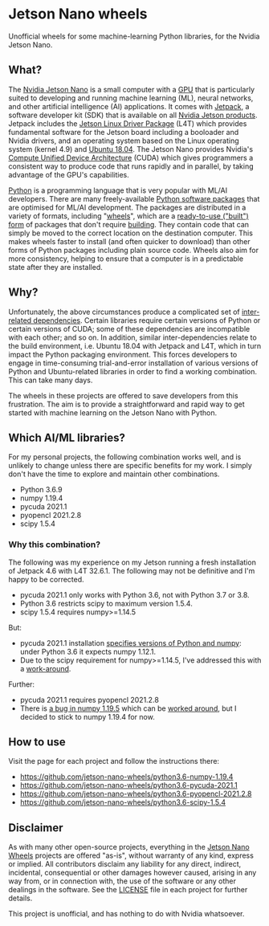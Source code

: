 # Jetson Nano wheels

Unofficial wheels for some machine-learning Python libraries, for the Nvidia Jetson Nano.

## What?

The [Nvidia Jetson Nano](https://developer.nvidia.com/embedded/jetson-nano-developer-kit) is a small computer with a [GPU](https://en.wikipedia.org/wiki/Graphics_processing_unit) that is particularly suited to developing and running machine learning (ML), neural networks, and other artificial intelligence (AI) applications. It comes with [Jetpack](https://developer.nvidia.com/embedded/jetpack), a software developer kit (SDK) that is available on all [Nvidia Jetson products](https://developer.nvidia.com/embedded/develop/hardware). Jetpack includes the [Jetson Linux Driver Package](https://developer.nvidia.com/embedded/linux-tegra) (L4T) which provides fundamental software for the Jetson board including a booloader and Nvidia drivers, and an operating system based on the Linux operating system (kernel 4.9) and [Ubuntu 18.04](https://releases.ubuntu.com/18.04/). The Jetson Nano provides Nvidia's [Compute Unified Device Architecture](https://en.wikipedia.org/wiki/CUDA) (CUDA) which gives programmers a consistent way to produce code that runs rapidly and in parallel, by taking advantage of the GPU's capabilities.

[Python](https://python.org) is a programming language that is very popular with ML/AI developers. There are many freely-available [Python software packages](https://pypi.org/) that are optimised for ML/AI development. The packages are distributed in a variety of formats, including "[wheels](https://realpython.com/python-wheels/)", which are a [ready-to-use ("built") form](https://packaging.python.org/glossary/#term-built-distribution) of packages that don't require [building](https://pypa-build.readthedocs.io/en/latest/). They contain code that can simply be moved to the correct location on the destination computer. This makes wheels faster to install (and often quicker to download) than other forms of Python packages including plain source code. Wheels also aim for more consistency, helping to ensure that a computer is in a predictable state after they are installed.


## Why?

Unfortunately, the above circumstances produce a complicated set of [inter-related dependencies](https://en.wikipedia.org/wiki/Dependency_hell). Certain libraries require certain versions of Python or certain versions of CUDA; some of these dependencies are incompatible with each other; and so on. In addition, similar inter-dependencies relate to the build environment, i.e. Ubuntu 18.04 with Jetpack and L4T, which in turn impact the Python packaging environment. This forces developers to engage in time-consuming trial-and-error installation of various versions of Python and Ubuntu-related libraries in order to find a working combination. This can take many days.

The wheels in these projects are offered to save developers from this frustration. The aim is to provide a straightforward and rapid way to get started with machine learning on the Jetson Nano with Python.


## Which AI/ML libraries?

For my personal projects, the following combination works well, and is unlikely to change unless there are specific benefits for my work. I simply don't have the time to explore and maintain other combinations.

  - Python 3.6.9
  - numpy 1.19.4
  - pycuda 2021.1
  - pyopencl 2021.2.8
  - scipy 1.5.4

<!--
  - cusim
  - numba
  - pycuda
  - pyopencl
  - scikit-learn 0.24.2
  - textacy
-->

### Why this combination?

The following was my experience on my Jetson running a fresh installation of Jetpack 4.6 with L4T 32.6.1. The following may not be definitive and I'm happy to be corrected.

  - pycuda 2021.1 only works with Python 3.6, not with Python 3.7 or 3.8.
  - Python 3.6 restricts scipy to maximum version 1.5.4.
  - scipy 1.5.4 requires numpy>=1.14.5

But:

  - pycuda 2021.1 installation [specifies versions of Python and numpy](https://github.com/inducer/pycuda/blob/v2021.1/pyproject.toml): under Python 3.6 it expects numpy 1.12.1.
  - Due to the scipy requirement for numpy>=1.14.5, I've addressed this with a [work-around](https://github.com/jetson-nano-wheels/python3.6-pycuda-2021.1/blob/main/init.sh).

Further:

  - pycuda 2021.1 requires pyopencl 2021.2.8
  - There is [a bug in numpy 1.19.5](https://github.com/numpy/numpy/issues/18131) which can be [worked around](https://forums.developer.nvidia.com/t/cupy-crashes-on-jetson-nano/169103/3), but I decided to stick to numpy 1.19.4 for now.


## How to use

Visit the page for each project and follow the instructions there:

  - <https://github.com/jetson-nano-wheels/python3.6-numpy-1.19.4>
  - <https://github.com/jetson-nano-wheels/python3.6-pycuda-2021.1>
  - <https://github.com/jetson-nano-wheels/python3.6-pyopencl-2021.2.8>
  - <https://github.com/jetson-nano-wheels/python3.6-scipy-1.5.4>


## Disclaimer

As with many other open-source projects, everything in the [Jetson Nano Wheels](https://github.com/jetson-nano-wheels/) projects are offered "as-is", without warranty of any kind, express or implied. All contributors disclaim any liability for any direct, indirect, incidental, consequential or other damages however caused, arising in any way from, or in connection with, the use of the software or any other dealings in the software. See the [LICENSE](LICENSE) file in each project for further details.

This project is unofficial, and has nothing to do with Nvidia whatsoever.
